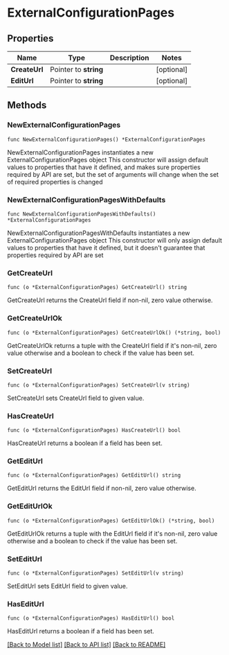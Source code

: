 # ExternalConfigurationPages

## Properties

Name | Type | Description | Notes
------------ | ------------- | ------------- | -------------
**CreateUrl** | Pointer to **string** |  | [optional] 
**EditUrl** | Pointer to **string** |  | [optional] 

## Methods

### NewExternalConfigurationPages

`func NewExternalConfigurationPages() *ExternalConfigurationPages`

NewExternalConfigurationPages instantiates a new ExternalConfigurationPages object
This constructor will assign default values to properties that have it defined,
and makes sure properties required by API are set, but the set of arguments
will change when the set of required properties is changed

### NewExternalConfigurationPagesWithDefaults

`func NewExternalConfigurationPagesWithDefaults() *ExternalConfigurationPages`

NewExternalConfigurationPagesWithDefaults instantiates a new ExternalConfigurationPages object
This constructor will only assign default values to properties that have it defined,
but it doesn't guarantee that properties required by API are set

### GetCreateUrl

`func (o *ExternalConfigurationPages) GetCreateUrl() string`

GetCreateUrl returns the CreateUrl field if non-nil, zero value otherwise.

### GetCreateUrlOk

`func (o *ExternalConfigurationPages) GetCreateUrlOk() (*string, bool)`

GetCreateUrlOk returns a tuple with the CreateUrl field if it's non-nil, zero value otherwise
and a boolean to check if the value has been set.

### SetCreateUrl

`func (o *ExternalConfigurationPages) SetCreateUrl(v string)`

SetCreateUrl sets CreateUrl field to given value.

### HasCreateUrl

`func (o *ExternalConfigurationPages) HasCreateUrl() bool`

HasCreateUrl returns a boolean if a field has been set.

### GetEditUrl

`func (o *ExternalConfigurationPages) GetEditUrl() string`

GetEditUrl returns the EditUrl field if non-nil, zero value otherwise.

### GetEditUrlOk

`func (o *ExternalConfigurationPages) GetEditUrlOk() (*string, bool)`

GetEditUrlOk returns a tuple with the EditUrl field if it's non-nil, zero value otherwise
and a boolean to check if the value has been set.

### SetEditUrl

`func (o *ExternalConfigurationPages) SetEditUrl(v string)`

SetEditUrl sets EditUrl field to given value.

### HasEditUrl

`func (o *ExternalConfigurationPages) HasEditUrl() bool`

HasEditUrl returns a boolean if a field has been set.


[[Back to Model list]](../README.md#documentation-for-models) [[Back to API list]](../README.md#documentation-for-api-endpoints) [[Back to README]](../README.md)


